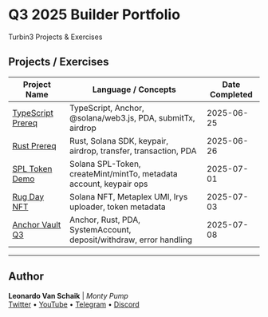 # Q3 2025 Builder Portfolio
Turbin3 Projects & Exercises
## Projects / Exercises
| Project Name | Language / Concepts | Date Completed |
|--------------|---------------------|----------------|
| [TypeScript Prereq](Prerequisites/tsprereq/) | TypeScript, Anchor, @solana/web3.js, PDA, submitTx, airdrop | 2025-06-25 |
| [Rust Prereq](Prerequisites/rustprereq/) | Rust, Solana SDK, keypair, airdrop, transfer, transaction, PDA | 2025-06-26 |
| [SPL Token Demo](Week1/spltoken/) | Solana SPL-Token, createMint/mintTo, metadata account, keypair ops | 2025-07-01 |
| [Rug Day NFT](Week1/rugday/) | Solana NFT, Metaplex UMI, Irys uploader, token metadata | 2025-07-03 |
| [Anchor Vault Q3](https://github.com/leonardo-vanschaik/anchor-vault-q3) | Anchor, Rust, PDA, SystemAccount, deposit/withdraw, error handling | 2025-07-08 |
---
## Author
**Leonardo Van Schaik** | *Monty Pump*  
[Twitter](https://x.com/montypump) • [YouTube](https://www.youtube.com/@montypump) • [Telegram](https://t.me/montypump) • [Discord](https://discord.com/users/montypump)